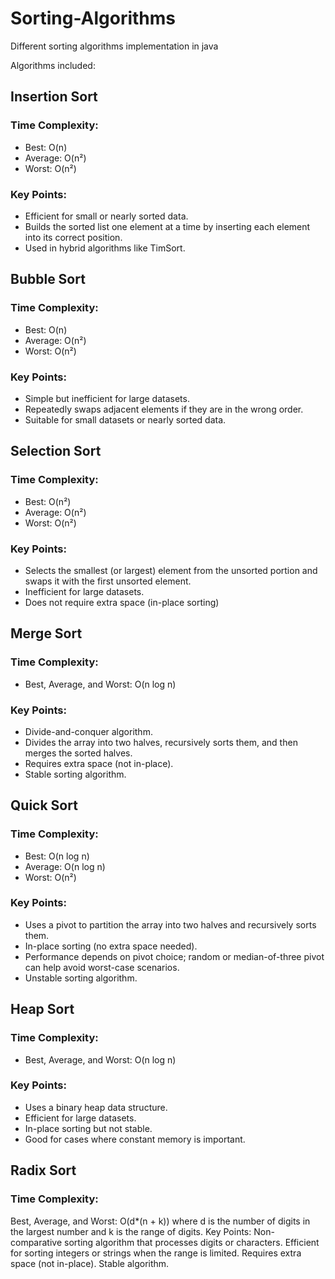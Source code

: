 # Sorting-Algorithms
Different sorting algorithms implementation in java

Algorithms included:
## Insertion Sort
### Time Complexity:
- Best: O(n)
- Average: O(n²)
- Worst: O(n²)
### Key Points:
- Efficient for small or nearly sorted data.
- Builds the sorted list one element at a time by inserting each element into its correct position.
- Used in hybrid algorithms like TimSort.

## Bubble Sort
### Time Complexity:
- Best: O(n)
- Average: O(n²)
- Worst: O(n²)
### Key Points:
- Simple but inefficient for large datasets.
- Repeatedly swaps adjacent elements if they are in the wrong order.
- Suitable for small datasets or nearly sorted data.

## Selection Sort
### Time Complexity:
- Best: O(n²)
- Average: O(n²)
- Worst: O(n²)
### Key Points:
- Selects the smallest (or largest) element from the unsorted portion and swaps it with the first unsorted element.
- Inefficient for large datasets.
- Does not require extra space (in-place sorting)

## Merge Sort
### Time Complexity:
- Best, Average, and Worst: O(n log n)
### Key Points:
- Divide-and-conquer algorithm.
- Divides the array into two halves, recursively sorts them, and then merges the sorted halves.
- Requires extra space (not in-place).
- Stable sorting algorithm.

## Quick Sort
### Time Complexity:
- Best: O(n log n)
- Average: O(n log n)
- Worst: O(n²)
### Key Points:
- Uses a pivot to partition the array into two halves and recursively sorts them.
- In-place sorting (no extra space needed).
- Performance depends on pivot choice; random or median-of-three pivot can help avoid worst-case scenarios.
- Unstable sorting algorithm.

## Heap Sort
### Time Complexity:
- Best, Average, and Worst: O(n log n)
### Key Points:
- Uses a binary heap data structure.
- Efficient for large datasets.
- In-place sorting but not stable.
- Good for cases where constant memory is important.

## Radix Sort
### Time Complexity:
Best, Average, and Worst: O(d*(n + k)) where d is the number of digits in the largest number and k is the range of digits.
Key Points:
Non-comparative sorting algorithm that processes digits or characters.
Efficient for sorting integers or strings when the range is limited.
Requires extra space (not in-place).
Stable algorithm.

